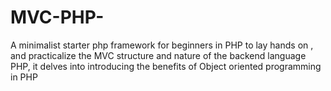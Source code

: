 # MVC-PHP-
A minimalist starter php framework for beginners in PHP to lay hands on , and practicalize the MVC structure and nature of the backend language PHP, it delves into introducing the benefits of Object oriented programming in PHP
